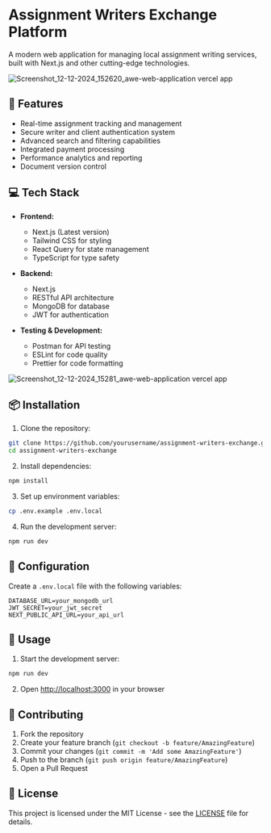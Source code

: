 # Assignment Writers Exchange Platform

A modern web application for managing local assignment writing services, built with Next.js and other cutting-edge technologies.

![Screenshot_12-12-2024_152620_awe-web-application vercel app](https://github.com/user-attachments/assets/25252aec-6f8e-43b9-952c-ee16262a69fb)

## 🚀 Features

- Real-time assignment tracking and management
- Secure writer and client authentication system
- Advanced search and filtering capabilities
- Integrated payment processing
- Performance analytics and reporting
- Document version control

## 💻 Tech Stack

- **Frontend:**
  - Next.js (Latest version)
  - Tailwind CSS for styling
  - React Query for state management
  - TypeScript for type safety

- **Backend:**
  - Next.js
  - RESTful API architecture
  - MongoDB for database
  - JWT for authentication

- **Testing & Development:**
  - Postman for API testing
  - ESLint for code quality
  - Prettier for code formatting

![Screenshot_12-12-2024_15281_awe-web-application vercel app](https://github.com/user-attachments/assets/8d2e3d6c-0624-4759-9cd3-0ab9ebc52f39)

## 📦 Installation

1. Clone the repository:
```bash
git clone https://github.com/yourusername/assignment-writers-exchange.git
cd assignment-writers-exchange
```

2. Install dependencies:
```bash
npm install
```

3. Set up environment variables:
```bash
cp .env.example .env.local
```

4. Run the development server:
```bash
npm run dev
```

## 🔧 Configuration

Create a `.env.local` file with the following variables:
```
DATABASE_URL=your_mongodb_url
JWT_SECRET=your_jwt_secret
NEXT_PUBLIC_API_URL=your_api_url
```

## 🌟 Usage

1. Start the development server:
```bash
npm run dev
```

2. Open [http://localhost:3000](http://localhost:3000) in your browser

## 🤝 Contributing

1. Fork the repository
2. Create your feature branch (`git checkout -b feature/AmazingFeature`)
3. Commit your changes (`git commit -m 'Add some AmazingFeature'`)
4. Push to the branch (`git push origin feature/AmazingFeature`)
5. Open a Pull Request

## 📄 License

This project is licensed under the MIT License - see the [LICENSE](LICENSE) file for details.
